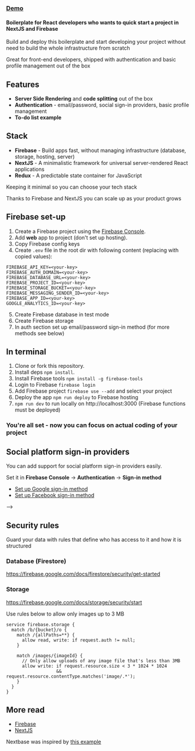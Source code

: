 ### <a href="https://nextbase-e74ee.firebaseapp.com/">Demo</a>

#### Boilerplate for React developers who wants to quick start a project in NextJS and Firebase

<!--Set-up, build and deploy in 10 minutes-->

Build and deploy this boilerplate and start developing your project without need to build the whole infrastructure from scratch

Great for front-end developers, shipped with authentication and basic profile management out of the box


## Features
- **Server Side Rendering** and **code splitting** out of the box
- **Authentication** - email/password, social sign-in providers, basic profile management
- **To-do list example**


## Stack
- **Firebase** - Build apps fast, without managing infrastructure (database, storage, hosting, server)
- **NextJS** - A minimalistic framework for universal server-rendered React applications
- **Redux** - A predictable state container for JavaScript

Keeping it minimal so you can choose your tech stack

Thanks to Firebase and NextJS you can scale up as your product grows


## Firebase set-up
 1. Create a Firebase project using the [Firebase Console](https://console.firebase.google.com).
 2. Add **web** app to project (don't set up hosting).
 3. Copy Firebase config keys
 4. Create `.env` file in the root dir with following content (replacing <your-key> with copied values):
 ```
 FIREBASE_API_KEY=<your-key>
 FIREBASE_AUTH_DOMAIN=<your-key>
 FIREBASE_DATABASE_URL=<your-key>
 FIREBASE_PROJECT_ID=<your-key>
 FIREBASE_STORAGE_BUCKET=<your-key>
 FIREBASE_MESSAGING_SENDER_ID=<your-key>
 FIREBASE_APP_ID=<your-key>
 GOOGLE_ANALYTICS_ID=<your-key>
 ```
 5. Create Firebase database in test mode
 6. Create Firebase storage
 7. In auth section set up email/password sign-in method (for more methods see below)


## In terminal
 1. Clone or fork this repository.
 1. Install deps `npm install`.
 1. Install Firebase tools `npm install -g firebase-tools`
 1. Login to Firebase `firebase login`
 1. Add Firebase project `firebase use --add` and select your project
 1. Deploy the app `npm run deploy` to Firebase hosting
 1. `npm run dev` to run locally on http://localhost:3000 (Firebase functions must be deployed)

### You're all set - now you can focus on actual coding of your project


## Social platform sign-in providers
You can add support for social platform sign-in providers easily.

Set it in **Firebase Console** -> **Authentication** -> **Sign-in method**

- [Set up Google sign-in method](https://firebase.google.com/docs/auth/web/google-signin)
- [Set up Facebook sign-in method](https://firebase.google.com/docs/auth/web/facebook-login)

-->
<!--## Sending emails via Gmail-->
<!--To be able to send emails with your Gmail account-->
<!--- enable access to **[Less Secure Apps](https://myaccount.google.com/lesssecureapps)** and **[Display Unlock Captcha](https://accounts.google.com/b/0/DisplayUnlockCaptcha)**-->
<!--- for accounts with 2-step verification enabled **[Generate an App Password](https://support.google.com/accounts/answer/185833)**-->
<!--- set account credentials in terminal:-->
<!--```-->
<!--firebase functions:config:set gmail.email="your@gmail.com" gmail.password="youpassword"-->
<!--```-->


## Security rules
Guard your data with rules that define who has access to it and how it is structured

### Database (Firestore)
https://firebase.google.com/docs/firestore/security/get-started

### Storage
https://firebase.google.com/docs/storage/security/start

Use rules below to allow only images up to 3 MB
```
service firebase.storage {
  match /b/{bucket}/o {
    match /{allPaths=**} {
      allow read, write: if request.auth != null;
    }

    match /images/{imageId} {
      // Only allow uploads of any image file that's less than 3MB
      allow write: if request.resource.size < 3 * 1024 * 1024
                   && request.resource.contentType.matches('image/.*');
    }
  }
}
```


## More read
- [Firebase](https://firebase.google.com/docs/web/setup)
- [NextJS](https://nextjs.org/learn/basics/getting-started)


Nextbase was inspired by [this example](https://github.com/zeit/next.js/tree/canary/examples/with-firebase-hosting)



